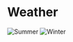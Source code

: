 # Weather

![Summer](https://user-images.githubusercontent.com/59216813/120096664-6ddef100-c14a-11eb-96a0-ac57f3fe6ade.JPG)
![Winter](https://user-images.githubusercontent.com/59216813/120096667-6fa8b480-c14a-11eb-8d9a-f6be7ec5368e.JPG)
